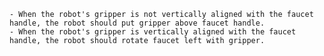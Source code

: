 
    - When the robot's gripper is not vertically aligned with the faucet handle, the robot should put gripper above faucet handle.
    - When the robot's gripper is vertically aligned with the faucet handle, the robot should rotate faucet left with gripper.